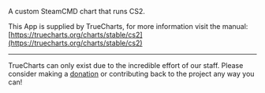 A custom SteamCMD chart that runs CS2.

This App is supplied by TrueCharts, for more information visit the manual: [https://truecharts.org/charts/stable/cs2](https://truecharts.org/charts/stable/cs2)

---

TrueCharts can only exist due to the incredible effort of our staff.
Please consider making a [donation](https://truecharts.org/sponsor) or contributing back to the project any way you can!
